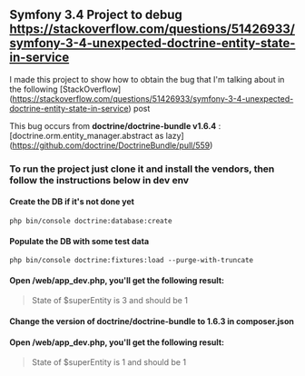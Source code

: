 ## Symfony 3.4 Project to debug https://stackoverflow.com/questions/51426933/symfony-3-4-unexpected-doctrine-entity-state-in-service

I made this project to show how to obtain the bug that I'm talking about in the following [StackOverflow] (https://stackoverflow.com/questions/51426933/symfony-3-4-unexpected-doctrine-entity-state-in-service) post

This bug occurs from **doctrine/doctrine-bundle v1.6.4** : [doctrine.orm.entity_manager.abstract as lazy] (https://github.com/doctrine/DoctrineBundle/pull/559)

### To run the project just clone it and install the vendors, then follow the instructions below in dev env

#### Create the DB if it's not done yet
```
php bin/console doctrine:database:create
```

#### Populate the DB with some test data
```
php bin/console doctrine:fixtures:load --purge-with-truncate
```

#### Open **/web/app_dev.php**, you'll get the following result:
> State of $superEntity is 3 and should be 1

#### Change the version of **doctrine/doctrine-bundle** to **1.6.3** in **composer.json**

#### Open **/web/app_dev.php**, you'll get the following result:
> State of $superEntity is 1 and should be 1
